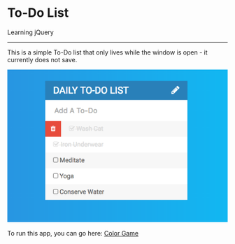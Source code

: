 To-Do List
==============

Learning jQuery

--------------

This is a simple To-Do list that only lives while the window is open - it currently does not save.

<p align="center">
  <img src="To-Do-App.png">
</p>


To run this app, you can go here: <a href="https://codepen.io/dzielski/pen/AXRgpP" target="_blank">Color Game</a>
